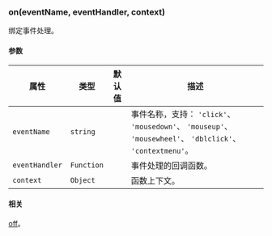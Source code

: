 ---
---

### on(eventName, eventHandler, context)

绑定事件处理。

#### 参数

|属性|类型|默认值|描述|
|---|---|---|---|
|`eventName`|`string`||事件名称，支持： `'click'`、 `'mousedown'`、 `'mouseup'`、 `'mousewheel'`、 `'dblclick'`、 `'contextmenu'`。|
|`eventHandler`|`Function`||事件处理的回调函数。|
|`context`|`Object`||函数上下文。|

#### 相关

[off](#offeventname-eventhandler)。
